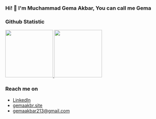 ### Hi! 👋 I'm Muchammad Gema Akbar, You can call me Gema

### Github Statistic
<p align="left">
<a href="https://github.com/gemm123">
  <img height="150em" src="https://github-readme-stats-eight-theta.vercel.app/api?username=gemm123&show_icons=true&theme=algolia&include_all_commits=true&count_private=true"/>
  <img height="150em" src="https://github-readme-stats-eight-theta.vercel.app/api/top-langs/?username=gemm123&layout=compact&langs_count=8&theme=algolia"/>
</a>
</p>

### Reach me on
- <a href="https://linkedin.com/in/gemaakbar07/">LinkedIn</a>
- <a href="http://gemaakbr.site">gemaakbr.site</a>
- gemaakbar213@gmail.com
